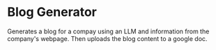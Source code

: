 # Blog Generator

Generates a blog for a compay using an LLM and information from the company's webpage. Then uploads the blog content to a google doc.
